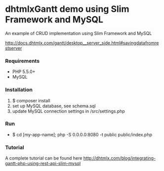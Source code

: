 dhtmlxGantt demo using Slim Framework and MySQL
========================

An example of CRUD implementation using Slim Framework and MySQL

http://docs.dhtmlx.com/gantt/desktop__server_side.html#savingdatafromrestserver

### Requirements

- PHP 5.5.0+
- MySQL

### Installation

1. $ composer install
2. set up MySQL database, see schema.sql
3. update MySQL connection settings in /src/settings.php

### Run

- $ cd [my-app-name]; php -S 0.0.0.0:8080 -t public public/index.php

### Tutorial

A complete tutorial can be found here http://dhtmlx.com/blog/integrating-gantt-php-using-rest-api-slim-mysql

